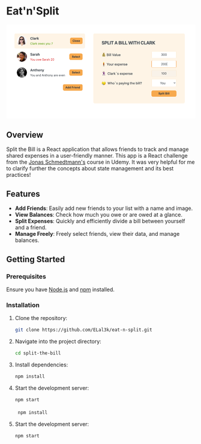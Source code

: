 # Eat'n'Split

![App Screenshot](src/assets/Split_the_bill.png)

## Overview
Split the Bill is a React application that allows friends to track and manage shared expenses in a user-friendly manner.
This app is a React challenge from the [Jonas Schmedtmann's](https://codingheroes.io/) course in Udemy.
It was very helpful for me  to clarify further the concepts about state management and its  best practices!

## Features

- **Add Friends**: Easily add new friends to your list with a name and image.
- **View Balances**: Check how much you owe or are owed at a glance.
- **Split Expenses**: Quickly and efficiently divide a bill between yourself and a friend.
- **Manage Freely**: Freely select friends, view their data, and manage balances.

## Getting Started

### Prerequisites

Ensure you have [Node.js](https://nodejs.org/) and [npm](https://www.npmjs.com/) installed.

### Installation

1. Clone the repository:
   ```sh
   git clone https://github.com/ELal3k/eat-n-split.git

2. Navigate into the project directory:
   ```sh
   cd split-the-bill

3. Install dependencies:
	 ```sh
	 npm install
4. Start the development server:
	```sh
	npm start

	 npm install
4. Start the development server:
	```sh
	npm start
